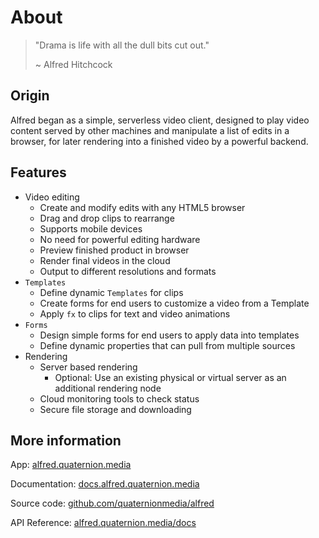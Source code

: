# About
> "Drama is life with all the dull bits cut out."
>
> ~ Alfred Hitchcock

## Origin
Alfred began as a simple, serverless video client, designed to play video content served by other machines and manipulate a list of edits in a browser, for later rendering into a finished video by a powerful backend.

## Features
- Video editing
    - Create and modify edits with any HTML5 browser
    - Drag and drop clips to rearrange
    - Supports mobile devices
    - No need for powerful editing hardware
    - Preview finished product in browser
    - Render final videos in the cloud
    - Output to different resolutions and formats
  <!-- - Advanced (multi-track) -->
- `Templates`
    - Define dynamic `Templates` for clips
    - Create forms for end users to customize a video from a Template
    - Apply `fx` to clips for text and video animations
- `Forms`
    - Design simple forms for end users to apply data into templates
    - Define dynamic properties that can pull from multiple sources
- Rendering
    - Server based rendering
        - Optional: Use an existing physical or virtual server as an additional rendering node
    - Cloud monitoring tools to check status
    - Secure file storage and downloading

  

## More information
App: [alfred.quaternion.media](https://alfred.quaternion.media)

Documentation: [docs.alfred.quaternion.media](https://docs.alfred.quaternion.media)

Source code: [github.com/quaternionmedia/alfred](https://github.com/quaternionmedia/alfred)

API Reference: [alfred.quaternion.media/docs](https://alfred.quaternion.media/docs)
